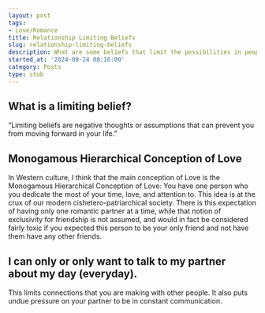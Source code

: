 ```yaml
---
layout: post
tags:
- Love/Romance
title: Relationship Limiting Beliefs
slug: relationship-limiting-beliefs
description: What are some beliefs that limit the possibilities in people's relationships?
started_at: '2024-09-24 08:16:00'
category: Posts
type: stub
---
```


## What is a limiting belief?

“Limiting beliefs are negative thoughts or assumptions that can prevent you from moving forward in your life.”

## Monogamous Hierarchical Conception of Love

In Western culture, I think that the main conception of Love is the Monogamous Hierarchical Conception of Love: You have one person who you dedicate the most of your time, love, and attention to. This idea is at the crux of our modern cishetero-patriarchical society. There is this expectation of having only one romantic partner at a time, while that notion of exclusivity for friendship is not assumed, and would in fact be considered fairly toxic if you expected this person to be your only friend and not have them have any other friends.

## I can only or only want to talk to my partner about my day (everyday).

This limits connections that you are making with other people. It also puts undue pressure on your partner to be in constant communication.